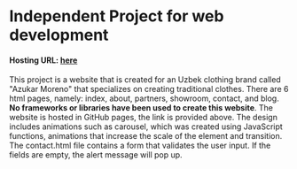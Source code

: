 # Independent Project for web development
#### Hosting URL: [here](https://13768.github.io/13768wtcw-github.io/) ####

This project is a website that is created for an Uzbek clothing brand called "Azukar Moreno" that specializes on creating traditional clothes. There are 6 html pages, namely: index, about, partners, showroom, contact, and blog. **No frameworks or libraries have been used to create this website**. The website is hosted in GitHub pages, the link is provided above. The design includes animations such as carousel, which was created using JavaScript functions, animations that increase the scale of the element and transition. The contact.html file contains a form that validates the user input. If the fields are empty, the alert message will pop up. 
